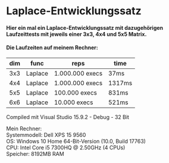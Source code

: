 # Laplace-Entwicklungssatz
#### Hier ein mal ein Laplace-Entwicklungssatz mit dazugehörigen Laufzeittests mit jeweils einer 3x3, 4x4 und 5x5 Matrix.<p/>
#### Die Laufzeiten auf meinem Rechner:<br/>
  
| dim | func        | reps            | time    |
|-----|-------------|-----------------|---------|
| 3x3 |     Laplace | 1.000.000 execs |    37ms |
| 4x4 |     Laplace | 1.000.000 execs |  1317ms |
| 5x5 |     Laplace |   100.000 execs |   831ms |
| 6x6 |     Laplace |    10.000 execs |   521ms |

<p>

Compiled mit Visual Studio 15.9.2 - Debug - 32 Bit<br>
<p>

Mein Rechner:\
  Systemmodell: Dell XPS 15 9560\
  OS: Windows 10 Home 64-Bit-Version (10.0, Build 17763)\
  CPU: Intel Core i5 7300HQ @ 2.50GHz (4 CPUs)\
  Speicher: 8192MB RAM
